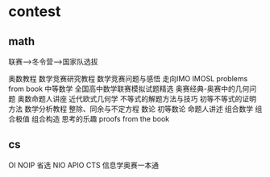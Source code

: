 # contest

## math

联赛-->冬令营-->国家队选拔

奥数教程
数学竞赛研究教程
数学竞赛问题与感悟
走向IMO
IMOSL
problems from book
中等数学
全国高中数学联赛模拟试题精选
奥赛经典-奥赛中的几何问题
奥数命题人讲座
近代欧式几何学
不等式的解题方法与技巧
初等不等式的证明方法
数学分析教程
整除、同余与不定方程
数论
初等数论
命题人讲述
组合数学
组合极值
组合构造
思考的乐趣
proofs from the book

## cs

OI
NOIP
省选
NIO
APIO
CTS
信息学奥赛一本通